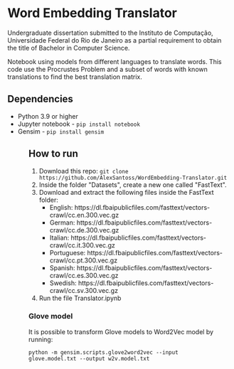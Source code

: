 <h1>Word Embedding Translator</h1>
<p>
    Undergraduate dissertation submitted to the Instituto de Computação, Universidade Federal do Rio de Janeiro as a partial requirement to obtain the title of Bachelor in Computer Science.
</p>
<p>
    Notebook using models from different languages to translate words. This code use the Procrustes Problem and a subset of words with known translations to find the best translation matrix.
</p>

<h2>Dependencies</h2>
<ul>
    <li>
        Python 3.9 or higher
    </li>
    <li>
        Jupyter notebook - <code>pip install notebook</code>
    </li>
    <li>
        Gensim - <code>pip install gensim</code>
    </li>
<ul>


<h2>How to run</h2>
<ol>
    <li>
        Download this repo: 
        <code>git clone https://github.com/AlexSantoss/WordEmbedding-Translator.git</code>
    </li>
    <li>
        Inside the folder "Datasets", create a new one called "FastText".
    </li>
    <li>
        Download and extract the following files inside the FastText folder:
        <ul> 
            <li>
                English: https://dl.fbaipublicfiles.com/fasttext/vectors-crawl/cc.en.300.vec.gz
            </li>
            <li>
                German: https://dl.fbaipublicfiles.com/fasttext/vectors-crawl/cc.de.300.vec.gz
            </li>
            <li>
                Italian: https://dl.fbaipublicfiles.com/fasttext/vectors-crawl/cc.it.300.vec.gz
            </li>
            <li>
                Portuguese: https://dl.fbaipublicfiles.com/fasttext/vectors-crawl/cc.pt.300.vec.gz
            </li>
            <li>
                Spanish: https://dl.fbaipublicfiles.com/fasttext/vectors-crawl/cc.es.300.vec.gz
            </li>
            <li>
                Swedish: https://dl.fbaipublicfiles.com/fasttext/vectors-crawl/cc.sv.300.vec.gz
            </li>
        </ul>
    </li>
    <li>
        Run the file Translator.ipynb
    </li>
</ol>


<h3>Glove model</h3>

It is possible to transform Glove models to Word2Vec model by running:

<p>
    <code>python -m gensim.scripts.glove2word2vec --input  glove.model.txt --output w2v.model.txt</code>
</p>